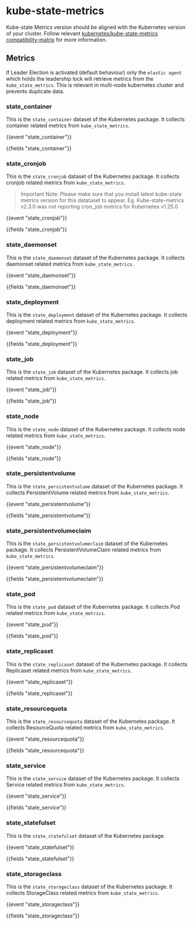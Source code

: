 # kube-state-metrics

Kube-state Metrics version should be aligned with the Kubernetes version of your cluster. Follow  relevant [kubernetes/kube-state-metrics compatibility-matrix](https://github.com/kubernetes/kube-state-metrics#compatibility-matrix) for more information.

## Metrics

If Leader Election is activated (default behaviour) only the `elastic agent` which holds the leadership lock
will retrieve metrics from the `kube_state_metrics`.
This is relevant in multi-node kubernetes cluster and prevents duplicate data.

### state_container

This is the `state_container` dataset of the Kubernetes package. It collects container related
metrics from `kube_state_metrics`.

{{event "state_container"}}

{{fields "state_container"}}

### state_cronjob

This is the `state_cronjob` dataset of the Kubernetes package. It collects cronjob related
metrics from `kube_state_metrics`.

>Important Note: Please make sure that you install latest kube-state metrics version for this datataset to appear. 
Eg. Kube-state-metrics v2.3.0 was not reporting cron_job metrics for Kubernetes v1.25.0

{{event "state_cronjob"}}

{{fields "state_cronjob"}}

### state_daemonset

This is the `state_daemonset` dataset of the Kubernetes package. It collects daemonset related
metrics from `kube_state_metrics`.

{{event "state_daemonset"}}

{{fields "state_daemonset"}}

### state_deployment

This is the `state_deployment` dataset of the Kubernetes package. It collects deployment related
metrics from `kube_state_metrics`.

{{event "state_deployment"}}

{{fields "state_deployment"}}

### state_job

This is the `state_job` dataset of the Kubernetes package. It collects job related
metrics from `kube_state_metrics`.

{{event "state_job"}}

{{fields "state_job"}}

### state_node

This is the `state_node` dataset of the Kubernetes package. It collects node related
metrics from `kube_state_metrics`.

{{event "state_node"}}

{{fields "state_node"}}

### state_persistentvolume

This is the `state_persistentvolume` dataset of the Kubernetes package. It collects 
PersistentVolume related metrics from `kube_state_metrics`.

{{event "state_persistentvolume"}}

{{fields "state_persistentvolume"}}

### state_persistentvolumeclaim

This is the `state_persistentvolumeclaim` dataset of the Kubernetes package. It collects 
PersistentVolumeClaim related metrics from `kube_state_metrics`.

{{event "state_persistentvolumeclaim"}}

{{fields "state_persistentvolumeclaim"}}

### state_pod

This is the `state_pod` dataset of the Kubernetes package. It collects 
Pod related metrics from `kube_state_metrics`.

{{event "state_pod"}}

{{fields "state_pod"}}

### state_replicaset

This is the `state_replicaset` dataset of the Kubernetes package. It collects 
Replicaset related metrics from `kube_state_metrics`.

{{event "state_replicaset"}}

{{fields "state_replicaset"}}

### state_resourcequota

This is the `state_resourcequota` dataset of the Kubernetes package. It collects ResourceQuota related metrics
from `kube_state_metrics`.

{{event "state_resourcequota"}}

{{fields "state_resourcequota"}}

### state_service

This is the `state_service` dataset of the Kubernetes package. It collects 
Service related metrics from `kube_state_metrics`.

{{event "state_service"}}

{{fields "state_service"}}

### state_statefulset

This is the `state_statefulset` dataset of the Kubernetes package.

{{event "state_statefulset"}}

{{fields "state_statefulset"}}

### state_storageclass

This is the `state_storageclass` dataset of the Kubernetes package. It collects 
StorageClass related metrics from `kube_state_metrics`.

{{event "state_storageclass"}}

{{fields "state_storageclass"}}